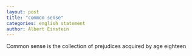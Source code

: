 ```yaml
---
layout: post
title: "common sense"
categories: english statement
author: Albert Einstein
---
```


Common sense is the collection of prejudices acquired by age eighteen
